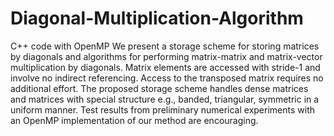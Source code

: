 # Diagonal-Multiplication-Algorithm
C++ code with OpenMP 
We present a storage scheme for storing matrices by diagonals and algorithms for performing matrix-matrix and matrix-vector multiplication by diagonals. Matrix elements are accessed with stride-1 and involve no indirect referencing. Access to the transposed matrix requires no additional effort. The proposed storage scheme handles dense matrices and matrices with special structure e.g., banded, triangular, symmetric in a uniform manner. Test results from preliminary numerical experiments with an OpenMP implementation of our method are encouraging.
